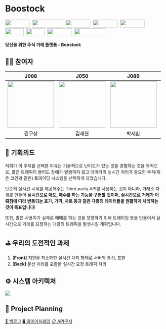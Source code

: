 # Boostock

<img width=80px height=25px src="https://img.shields.io/badge/-React-1f2229?style=flat&logo=React">&nbsp;
<img width=100px height=25px src="https://img.shields.io/badge/-TypeScript-1f2229?style=flat&logo=TypeScript">&nbsp;
<img width=80px height=25px src="https://img.shields.io/badge/-Express-90c541?style=flat&logo=Node.js">&nbsp;
<img width=80px height=25px src="https://img.shields.io/badge/-ESLint-4B32C3?style=flat&logo=ESLint">&nbsp;
<img width=80px height=25px src="https://img.shields.io/badge/-Prettier-1b2b34?style=flat&logo=Prettier">&nbsp;
<img width=60px height=25px src="https://img.shields.io/badge/-Jest-99424f?style=flat&logo=Jest">&nbsp;
<img width=60px height=25px src="https://img.shields.io/badge/-Ncloud-00e064?style=flat">&nbsp;
<img width=80px height=25px src="https://img.shields.io/badge/-MySQL-105382?style=flat&logo=MySQL">&nbsp;
<img width=100px height=25px src="https://img.shields.io/badge/-MongoDB-109a82?style=flat&logo=MongoDB">&nbsp;

**당신을 위한 주식 거래 플랫폼 - Boostock**


## 🧑‍💻 참여자

|                             J008                             |                            J050                             |                          J089                           |                          J176                          |
| :----------------------------------------------------------: | :---------------------------------------------------------: | :-----------------------------------------------------: | :----------------------------------------------------: |
| <img src="https://github.com/rnjsrntkd95.png" width="150px"> | <img src="https://github.com/jaehyeon48.png" width="150px"> | <img src="https://github.com/nawhes.png" width="150px"> | <img src="https://github.com/SYN0P.png" width="150px"> |
|           [권구상](https://github.com/rnjsrntkd95)           |           [김재현](https://github.com/jaehyeon48)           |           [박세환](https://github.com/nawhes)           |           [장민준](https://github.com/SYN0P)           |

## 💖 기획의도

저희가 이 주제를 선택한 이유는 기술적으로 난이도가 있는 것을 경험하는 것을 목적으로, 많은 트래픽이 몰려도 장애가 발생하지 않고 데이터의 실시간 처리가 중요한 주식(혹은 코인과 같은) 트레이딩 시스템을 선택하게 되었습니다.

단순히 실시간 시세를 제공해주는 Third party API를 사용하는 것이 아니라, 거래소 자체를 만들어 **실시간으로 매도, 매수를 하는 기능을 구현할 것이며, 실시간으로 거래가 이뤄짐에 따라 변동되는 호가, 가격, 차트 등과 같은 다량의 데이터들을 원활하게 처리하는 것이 목표입니다!**

또한, 많은 사용자가 실제로 매매를 하는 것을 모방하기 위해 트레이딩 봇을 만들어서 실시간으로 거래를 요청하는 대량의 트래픽을 발생시킬 계획입니다.

## ⛳ 우리의 도전적인 과제

1. **[Front]** 지연을 최소화한 실시간 처리 형태로 서버와 통신, 표현
2. **[Back]** 분산 처리를 포함한 실시간 요청 트래픽 처리

## ⚙️ 시스템 아키텍처

![](https://github.com/boostcampwm-2021/web30-boostock/blob/develop/docs/boostock-architecture.jpg?raw=true)

## 💬 Project Planning

[📖 백로그](https://docs.google.com/spreadsheets/d/1A88FveAieMR75ogdRdZTzoVXXzJbeHkM-m7dv7uNmKk/edit#gid=0)
[🖥️ 와이어프레임](https://miro.com/app/board/o9J_ln2R7o4=/?invite_link_id=436446773268)
[📋 API문서](https://github.com/boostcampwm-2021/web30-boostock/wiki/API-%EB%AC%B8%EC%84%9C)
